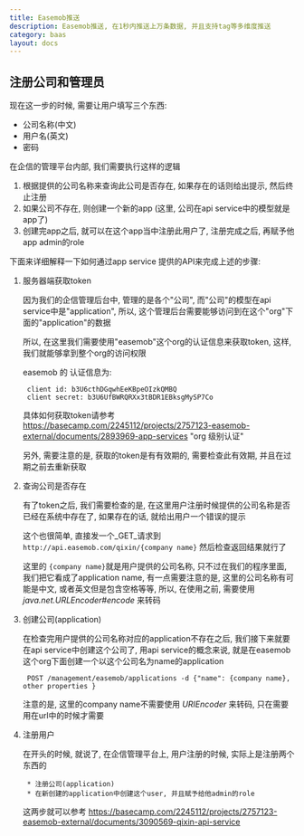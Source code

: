 ```yaml
---
title: Easemob推送
description: Easemob推送, 在1秒内推送上万条数据, 并且支持tag等多维度推送
category: baas
layout: docs
---
```

## 注册公司和管理员

现在这一步的时候, 需要让用户填写三个东西:

* 公司名称(中文)
* 用户名(英文)
* 密码


在企信的管理平台内部, 我们需要执行这样的逻辑

1. 根据提供的公司名称来查询此公司是否存在, 如果存在的话则给出提示, 然后终止注册
2. 如果公司不存在, 则创建一个新的app (这里, 公司在api service中的模型就是app了)
3. 创建完app之后, 就可以在这个app当中注册此用户了, 注册完成之后, 再赋予他app admin的role


下面来详细解释一下如何通过app service 提供的API来完成上述的步骤:

1. 服务器端获取token

    因为我们的企信管理后台中, 管理的是各个"公司", 而"公司"的模型在api service中是"application", 所以, 这个管理后台需要能够访问到在这个"org"下面的"application"的数据
    
    所以, 在这里我们需要使用"easemob"这个org的认证信息来获取token, 这样, 我们就能够拿到整个org的访问权限
    
    easemob 的 认证信息为:
    
        client id: b3U6cthDGqwhEeKBpeOIzkQMBQ
        client secret: b3U6UfBWRQRXx3tBDR1EBksgMySP7Co
        
    具体如何获取token请参考 https://basecamp.com/2245112/projects/2757123-easemob-external/documents/2893969-app-services "org 级别认证"        
    
    另外, 需要注意的是, 获取的token是有有效期的, 需要检查此有效期, 并且在过期之前去重新获取
        


2. 查询公司是否存在

    有了token之后, 我们需要检查的是, 在这里用户注册时候提供的公司名称是否已经在系统中存在了, 如果存在的话, 就给出用户一个错误的提示
    
    这个也很简单, 直接发一个_GET_请求到 `http://api.easemob.com/qixin/{company name}` 然后检查返回结果就行了
    
    这里的 `{company name}`就是用户提供的公司名称, 只不过在我们的程序里面, 我们把它看成了application name, 有一点需要注意的是, 这里的公司名称有可能是中文, 或者英文但是包含空格等等, 所以, 在使用之前, 需要使用 _java.net.URLEncoder#encode_ 来转码
    
    
3. 创建公司(application)    

    在检查完用户提供的公司名称对应的application不存在之后, 我们接下来就要在api service中创建这个公司了, 用api service的概念来说, 就是在easemob这个org下面创建一个以这个公司名为name的application
    
        POST /management/easemob/applications -d {"name": {company name}, other properties }
        
    注意的是, 这里的company name不需要使用 _URIEncoder_ 来转码, 只在需要用在url中的时候才需要
    
4. 注册用户

    在开头的时候, 就说了, 在企信管理平台上, 用户注册的时候, 实际上是注册两个东西的
    
        * 注册公司(application)  
        * 在新创建的application中创建这个user, 并且赋予给他admin的role
        
    这两步就可以参考 https://basecamp.com/2245112/projects/2757123-easemob-external/documents/3090569-qixin-api-service        
          
 
   
